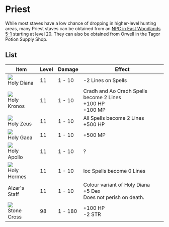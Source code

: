 # Priest

While most staves have a low chance of dropping in higher-level hunting areas, many Priest staves can be obtained from an [NPC in East Woodlands 5-1](../../crafting/staff_crafting) starting at level 20. They can also be obtained from Orwell in the Tagor Potion Supply Shop.

## List

| **Item** | **Level** | **Damage** | **Effect** |
|-|-|-|-|
| <img src="../../images/sprites/diana.png"/> <br> Holy Diana | 11 | 1 - 10 | -2 Lines on Spells |
| <img src="../../images/sprites/kronos.png"/> <br> Holy Kronos | 11 | 1 - 10 | Cradh and Ao Cradh Spells become 2 Lines <br> +100 HP <br> +100 MP |
| <img src="../../images/sprites/zeus.png"/> <br> Holy Zeus | 11 | 1 - 10 | All Spells become 2 Lines <br> +500 HP |
| <img src="../../images/sprites/gaea.png"/> <br> Holy Gaea | 11 | 1 - 10 | +500 MP |
| <img src="../../images/sprites/apollo.png"/> <br> Holy Apollo | 11 | 1 - 10 | ? |
| <img src="../../images/sprites/hermes.png"/> <br> Holy Hermes | 11 | 1 - 10 | Ioc Spells become 0 Lines |
| Alzar's Staff | 11 | 1 - 10 | Colour variant of Holy Diana <br> +5 Dex <br> Does not perish on death. |
| <img src="../../images/sprites/stone_cross.png"/> <br> Stone Cross | 98 | 1 - 180 | +100 HP <br> -2 STR |

